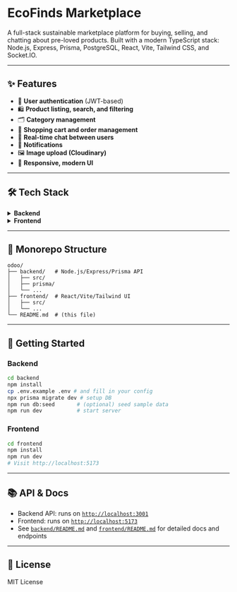 
# EcoFinds Marketplace

A full-stack sustainable marketplace platform for buying, selling, and chatting about pre-loved products. Built with a modern TypeScript stack: Node.js, Express, Prisma, PostgreSQL, React, Vite, Tailwind CSS, and Socket.IO.

---

## ✨ Features

- 🔐 <b>User authentication</b> (JWT-based)
- 🛍️ <b>Product listing, search, and filtering</b>
- 🗂️ <b>Category management</b>
- 🛒 <b>Shopping cart and order management</b>
- 💬 <b>Real-time chat between users</b>
- 🔔 <b>Notifications</b>
- 🖼️ <b>Image upload (Cloudinary)</b>
- 📱 <b>Responsive, modern UI</b>

---

## 🛠️ Tech Stack

<details>
<summary><b>Backend</b></summary>

- Node.js, Express.js, TypeScript
- Prisma ORM, PostgreSQL
- Socket.IO (real-time chat)
- Cloudinary (image hosting)
- JWT (authentication)
</details>

<details>
<summary><b>Frontend</b></summary>

- React, Vite, TypeScript
- shadcn-ui, Tailwind CSS
- Context API (state management)
- Socket.IO-client
</details>

---

## 📁 Monorepo Structure

```text
odoo/
├── backend/   # Node.js/Express/Prisma API
│   ├── src/
│   ├── prisma/
│   └── ...
├── frontend/  # React/Vite/Tailwind UI
│   ├── src/
│   └── ...
└── README.md  # (this file)
```

---

## 🚀 Getting Started

### Backend
```bash
cd backend
npm install
cp .env.example .env # and fill in your config
npx prisma migrate dev # setup DB
npm run db:seed       # (optional) seed sample data
npm run dev           # start server
```

### Frontend
```bash
cd frontend
npm install
npm run dev
# Visit http://localhost:5173
```

---

## 📚 API & Docs

- Backend API: runs on [`http://localhost:3001`](http://localhost:3001)
- Frontend: runs on [`http://localhost:5173`](http://localhost:5173)
- See [`backend/README.md`](backend/README.md) and [`frontend/README.md`](frontend/README.md) for detailed docs and endpoints

---

## 📝 License

MIT License

